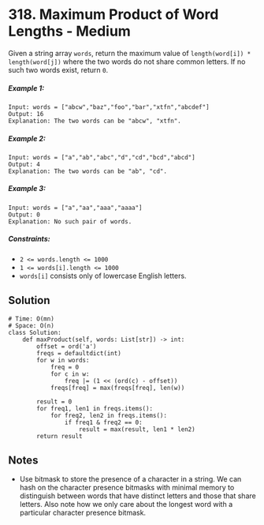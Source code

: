 # 318. Maximum Product of Word Lengths - Medium

Given a string array `words`, return the maximum value of `length(word[i]) * length(word[j])` where the two words do not share common letters. If no such two words exist, return `0`.

##### Example 1:

```
Input: words = ["abcw","baz","foo","bar","xtfn","abcdef"]
Output: 16
Explanation: The two words can be "abcw", "xtfn".
```

##### Example 2:

```
Input: words = ["a","ab","abc","d","cd","bcd","abcd"]
Output: 4
Explanation: The two words can be "ab", "cd".
```

##### Example 3:

```
Input: words = ["a","aa","aaa","aaaa"]
Output: 0
Explanation: No such pair of words.
```

##### Constraints:

- `2 <= words.length <= 1000`
- `1 <= words[i].length <= 1000`
- `words[i]` consists only of lowercase English letters.

## Solution

```
# Time: O(mn)
# Space: O(n)
class Solution:
    def maxProduct(self, words: List[str]) -> int:
        offset = ord('a')
        freqs = defaultdict(int)
        for w in words:
            freq = 0
            for c in w:
                freq |= (1 << (ord(c) - offset))
            freqs[freq] = max(freqs[freq], len(w))
        
        result = 0
        for freq1, len1 in freqs.items():
            for freq2, len2 in freqs.items():
                if freq1 & freq2 == 0:
                    result = max(result, len1 * len2)
        return result
```

## Notes
- Use bitmask to store the presence of a character in a string. We can hash on the character presence bitmasks with minimal memory to distinguish between words that have distinct letters and those that share letters. Also note how we only care about the longest word with a particular character presence bitmask.